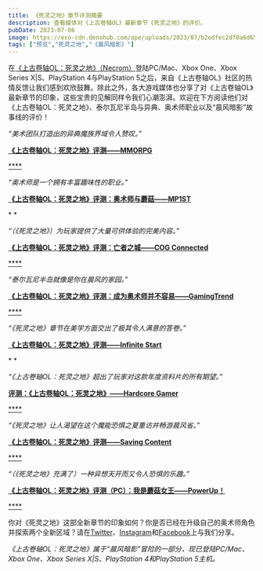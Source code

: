 ```yaml
---
title: 《死灵之地》章节评测摘要
description: 查看媒体对《上古卷轴OL》最新章节《死灵之地》的评价。
pubDate: 2023-07-06
image: https://eso-cdn.denohub.com/ape/uploads/2023/07/b2edfec2df0a6d6553819cbfbc0ffc05.jpg
tags: ["预览","死灵之地","《晨风暗影》"]
---
```


在[《上古卷轴OL：死灵之地》（Necrom）](/news/post/64219)登陆PC/Mac、Xbox One、Xbox Series X|S、PlayStation
4与PlayStation
5之后，来自《上古卷轴OL》社区的热情反馈让我们感到欢欣鼓舞。除此之外，各大游戏媒体也分享了对《上古卷轴OL》最新章节的印象，这些宝贵的见解同样令我们心潮澎湃。欢迎在下方阅读他们对《上古卷轴OL：死灵之地》、泰尔瓦尼半岛与异典、奥术师职业以及“晨风暗影”故事线的评价！

_“美术团队打造出的异典魔族界域令人赞叹。”_

[**《上古卷轴OL：死灵之地》评测——MMORPG**](https://www.mmorpg.com/reviews/the-elder-scrolls-online-necrom-review-2000128209)

[****](https://www.mmorpg.com/reviews/the-elder-scrolls-online-necrom-review-2000128209)

_“奥术师是一个拥有丰富趣味性的职业。”_

[**《上古卷轴OL：死灵之地》评测：奥术师与蘑菇——MP1ST**](https://mp1st.com/reviews/the-elder-scrolls-online-necrom-review-arcanists-and-mushrooms)

* *

_“（《死灵之地》）为玩家提供了大量可供体验的完美内容。”_

[**《上古卷轴OL：死灵之地》评测：亡者之城——COG Connected**](https://cogconnected.com/review/the-elder-scrolls-online-necrom-review/)

[****](https://cogconnected.com/review/the-elder-scrolls-online-necrom-review/)

_“泰尔瓦尼半岛就像是你在晨风的家园。”_

[**《上古卷轴OL：死灵之地》评测：成为奥术师并不容易——GamingTrend**](https://gamingtrend.com/feature/reviews/the-elder-scrolls-online-necrom-review-it-aint-easy-being-green/)

[****](https://gamingtrend.com/feature/reviews/the-elder-scrolls-online-necrom-review-it-aint-easy-being-green/)

_“《死灵之地》章节在美学方面交出了极其令人满意的答卷。”_

[**《上古卷轴OL：死灵之地》评测——Infinite Start**](https://infinitestart.com/2023/06/the-elder-scrolls-online-necrom-review/)

* *

_“《上古卷轴OL：死灵之地》超出了玩家对这款年度资料片的所有期望。”_

[**评测：《上古卷轴OL：死灵之地》——Hardcore Gamer**](https://hardcoregamer.com/reviews/review-the-elder-scrolls-online-necrom/452452/)

[****](https://hardcoregamer.com/reviews/review-the-elder-scrolls-online-necrom/452452/)

_“《死灵之地》让人渴望在这个魔能恐惧之夏重访并畅游晨风省。”_

[**《上古卷轴OL：死灵之地》评测——Saving Content**](https://www.savingcontent.com/2023/06/21/the-elder-scrolls-online-necrom-review/)

[****](https://www.savingcontent.com/2023/06/21/the-elder-scrolls-online-necrom-review/)

_“（《死灵之地》充满了）一种异想天开而又令人恐惧的乐趣。”_

[**《上古卷轴OL：死灵之地》评测（PC）：我是蘑菇女王——PowerUp！**](https://powerup-gaming.com/2023/06/19/the-elder-scrolls-online-necrom-review-pc-i-am-the-mushroom-queen/)

[****](https://powerup-gaming.com/2023/06/19/the-elder-scrolls-online-necrom-review-pc-i-am-the-mushroom-queen/)

你对《死灵之地》这部全新章节的印象如何？你是否已经在升级自己的奥术师角色并探索两个全新区域？请在[Twitter](https://twitter.com/TESOnline)、[Instagram](https://www.instagram.com/elderscrollsonline/)和[Facebook](https://www.facebook.com/ElderScrollsOnline)上与我们分享。 

_《上古卷轴OL：死灵之地》属于“晨风暗影”冒险的一部分，现已登陆PC/Mac、Xbox One、Xbox Series X|S、PlayStation
4和PlayStation 5主机。_
